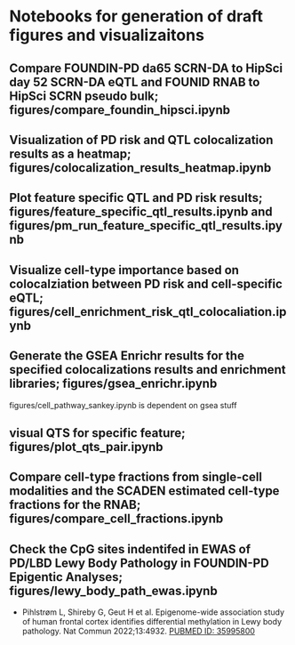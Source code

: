 # Notebooks for generation of draft figures and visualizaitons

## Compare FOUNDIN-PD da65 SCRN-DA to HipSci day 52 SCRN-DA eQTL and FOUNID RNAB to HipSci SCRN pseudo bulk; figures/compare_foundin_hipsci.ipynb

## Visualization of PD risk and QTL colocalization results as a heatmap; figures/colocalization_results_heatmap.ipynb

## Plot feature specific QTL and PD risk results; figures/feature_specific_qtl_results.ipynb and figures/pm_run_feature_specific_qtl_results.ipynb

## Visualize cell-type importance based on colocalziation between PD risk and cell-specific eQTL; figures/cell_enrichment_risk_qtl_colocaliation.ipynb
  
## Generate the GSEA Enrichr results for the specified colocalizations results and enrichment libraries; figures/gsea_enrichr.ipynb




figures/cell_pathway_sankey.ipynb is dependent on gsea stuff

## visual QTS for specific feature; figures/plot_qts_pair.ipynb

## Compare cell-type fractions from single-cell modalities and the SCADEN estimated cell-type fractions for the RNAB; figures/compare_cell_fractions.ipynb

## Check the CpG sites indentifed in EWAS of PD/LBD Lewy Body Pathology in FOUNDIN-PD Epigentic Analyses; figures/lewy_body_path_ewas.ipynb
- Pihlstrøm L, Shireby G, Geut H et al. Epigenome-wide association study of human frontal cortex identifies differential methylation in Lewy body pathology. Nat Commun 2022;13:4932. [PUBMED ID: 35995800](https://pubmed.ncbi.nlm.nih.gov/35995800/)
